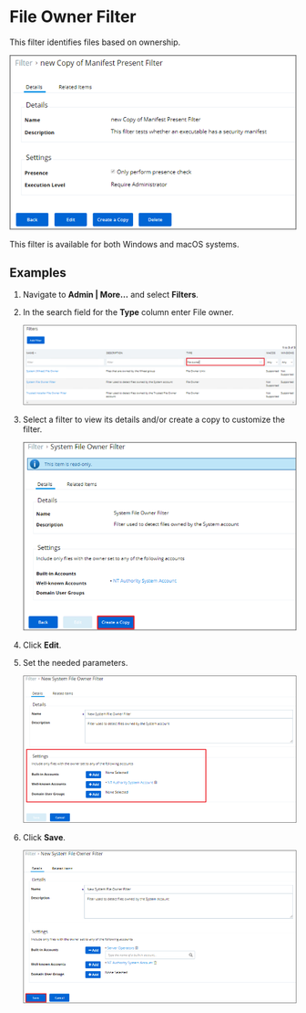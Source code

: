 [title]: # (File Owner)
[tags]: # (filter types)
[priority]: # (2)
# File Owner Filter

This filter identifies files based on ownership.

![file owner filter](images/fo_1.png)

This filter is available for both Windows and macOS systems.

## Examples

1. Navigate to __Admin | More…__ and select __Filters__.
1. In the search field for the __Type__ column enter File owner.

   ![file owner filter](images/fo_2.png)
1. Select a filter to view its details and/or create a copy to customize the filter.

   ![file owner filter](images/fo_3.png)
1. Click __Edit__.
1. Set the needed parameters.

   ![file owner filter](images/fo_6.png)
1. Click __Save__.

   ![file owner filter](images/fo_7.png)
